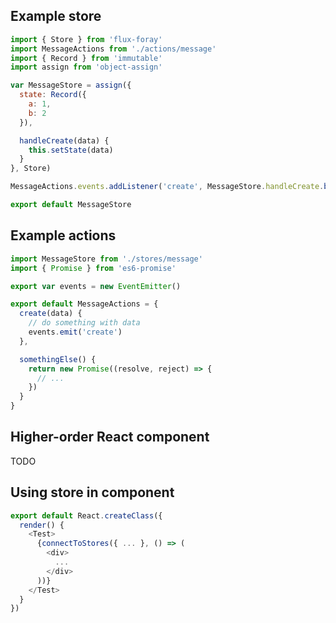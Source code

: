 ## Example store

```javascript
import { Store } from 'flux-foray'
import MessageActions from './actions/message'
import { Record } from 'immutable'
import assign from 'object-assign'

var MessageStore = assign({
  state: Record({
    a: 1,
    b: 2
  }),

  handleCreate(data) {
    this.setState(data)
  }
}, Store)

MessageActions.events.addListener('create', MessageStore.handleCreate.bind(MessageStore))

export default MessageStore
```

## Example actions

```javascript
import MessageStore from './stores/message'
import { Promise } from 'es6-promise'

export var events = new EventEmitter()

export default MessageActions = {
  create(data) {
    // do something with data
    events.emit('create')
  },

  somethingElse() {
    return new Promise((resolve, reject) => {
      // ...
    })
  }
}
```

## Higher-order React component

TODO


## Using store in component

```javascript
export default React.createClass({
  render() {
    <Test>
      {connectToStores({ ... }, () => (
        <div>
          ...
        </div>
      ))}
    </Test>
  }
})
```
